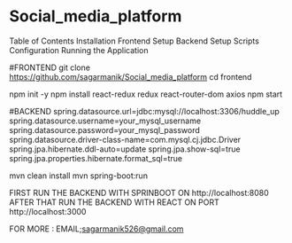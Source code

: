 # Social_media_platform
Table of Contents
Installation
Frontend Setup
Backend Setup
Scripts
Configuration
Running the Application


#FRONTEND
git clone https://github.com/sagarmanik/Social_media_platform
cd frontend

npm init -y
npm install react-redux redux react-router-dom axios
npm start


#BACKEND
spring.datasource.url=jdbc:mysql://localhost:3306/huddle_up
spring.datasource.username=your_mysql_username
spring.datasource.password=your_mysql_password
spring.datasource.driver-class-name=com.mysql.cj.jdbc.Driver
spring.jpa.hibernate.ddl-auto=update
spring.jpa.show-sql=true
spring.jpa.properties.hibernate.format_sql=true

mvn clean install
mvn spring-boot:run




FIRST RUN THE BACKEND WITH SPRINBOOT ON http://localhost:8080
AFTER THAT RUN THE BACKEND WITH REACT ON PORT http://localhost:3000



FOR MORE : EMAIL;sagarmanik526@gmail.com

